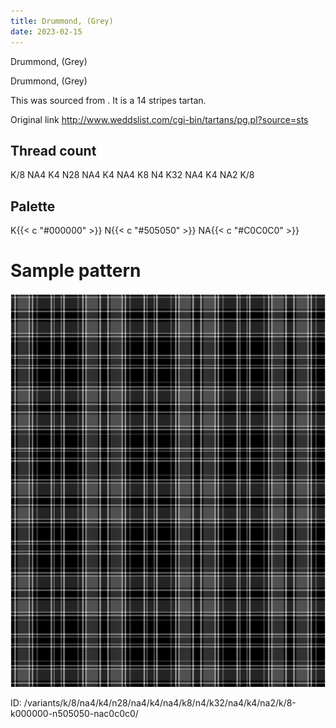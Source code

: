 ```yaml
---
title: Drummond, (Grey)
date: 2023-02-15
---
```

Drummond, (Grey)

Drummond, (Grey)

This was sourced from <no value>.  It is a 14 stripes tartan.

Original link http://www.weddslist.com/cgi-bin/tartans/pg.pl?source=sts

## Thread count
K/8 NA4 K4 N28 NA4 K4 NA4 K8 N4 K32 NA4 K4 NA2 K/8

## Palette
K{{< c "#000000" >}} N{{< c "#505050" >}} NA{{< c "#C0C0C0" >}}

# Sample pattern

![Tartan detail](tartan.png "K/8 NA4 K4 N28 NA4 K4 NA4 K8 N4 K32 NA4 K4 NA2 K/8 tartan")

ID: /variants/k/8/na4/k4/n28/na4/k4/na4/k8/n4/k32/na4/k4/na2/k/8-k000000-n505050-nac0c0c0/